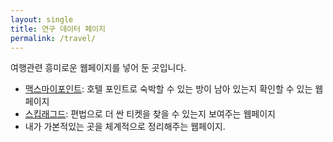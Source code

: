 ```yaml
---
layout: single
title: 연구 데이터 페이지
permalink: /travel/
---
```


여행관련 흥미로운 웹페이지를 넣어 둔 곳입니다. 

- [맥스마이포인트](https://maxmypoint.com/): 호텔 포인트로 숙박할 수 있는 방이 남아 있는지 확인할 수 있는 웹페이지
- [스킵래그드](https://skiplagged.com/): 편법으로 더 싼 티켓을 찾을 수 있는지 보여주는 웹페이지
- 내가 가본적있는 곳을 체계적으로 정리해주는 웹페이지. 
